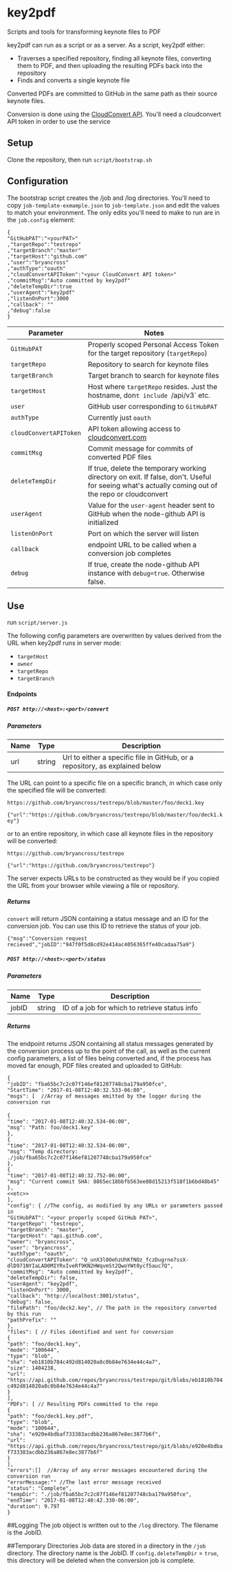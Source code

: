 # key2pdf
Scripts and tools for transforming keynote files to PDF

key2pdf can run as a script or as a server.  As a script, key2pdf either:

 - Traverses a specified repository, finding all keynote files, converting them to PDF, and then uploading the resulting PDFs back into the repository
 - Finds and converts a single keynote file

Converted PDFs are committed to GitHub in the same path as their source keynote files.

Conversion is done using the [CloudConvert API](https://cloudconvert.com/api).  You'll need a cloudconvert API token in order to use the service

## Setup
Clone the repository, then run 
`script/bootstrap.sh`

## Configuration
The bootstrap script creates the /job and /log directories.  You'll need to copy `job-template-exmample.json` to `job-template.json` and edit the values to 
match your environment.  The only edits you'll need to make to run are in the `job.config` element:

`{`<br>
   `"GitHubPAT":"<yourPAT>"` <br>
   `,"targetRepo":"testrepo"` <br>
   `,"targetBranch":"master"` <br>
   `,"targetHost":"github.com"` <br>
   `,"user":"bryancross"` <br>
   `,"authType":"oauth"` <br>
  `,"cloudConvertAPIToken":"<your CloudConvert API token>"` <br>
  `,"commitMsg":"Auto committed by key2pdf"` <br>
  `,"deleteTempDir":true` <br>
  `,"userAgent":"key2pdf"` <br>
  `,"listenOnPort":3000` <br>
     `,"callback": ""` <br>
      `,"debug":false` <br>
`}`

| Parameter | Notes |
|-----------|-------|
| `GitHubPAT` | Properly scoped Personal Access Token for the target repository (`targetRepo`)|
| `targetRepo` | Repository to search for keynote files|
| `targetBranch` | Target branch to search for keynote files|
| `targetHost` | Host where `targetRepo` resides.  Just the hostname, don`t include `/api/v3` etc.|
| `user` | GitHub user corresponding to `GitHubPAT`|
| `authType` | Currently just `oauth`|
| `cloudConvertAPIToken` | API token allowing access to [cloudconvert.com](http://www.cloudconvert.com)|
| `commitMsg` | Commit message for commits of converted PDF files | 
| `deleteTempDir` | If true, delete the temporary working directory on exit.  If false, don't.  Useful for seeing what's actually coming out of the repo or cloudconvert|
| `userAgent` | Value for the `user-agent` header sent to GitHub when the node-github API is initialized | 
| `listenOnPort` | Port on which the server will listen | 
| `callback` | endpoint URL to be called when a conversion job completes | 
| `debug` | If true, create the node-github API instance with `debug=true`.  Otherwise false. |


## Use

run `script/server.js`

The following config parameters are overwritten by values derived from the URL when key2pdf runs in server mode:

 - `targetHost`
 - `owner`
 - `targetRepo`
 - `targetBranch`

#### Endpoints
##### `POST http://<host>:<port>/convert`
##### Parameters
|Name|Type|Description|
|----|----|-----------|
|url  |string|Url to either a specific file in GitHub, or a repository, as explained below|

The URL can point to a specific file on a specific branch, in which case only the specified file will be converted:

`https://github.com/bryancross/testrepo/blob/master/foo/deck1.key`

`{"url":"https://github.com/bryancross/testrepo/blob/master/foo/deck1.key"}`

or to an entire repository, in which case all keynote files in the repository will be converted:

  `https://github.com/bryancross/testrepo`
  
  `{"url":"https://github.com/bryancross/testrepo"}`
  
The server expects URLs to be constructed as they would be if you copied the URL from your browser while viewing a file or repository.

##### Returns
`convert` will return JSON containing a status message and an ID for the conversion job.  You can use this ID to retrieve the status
of your job.

`{"msg":"Conversion request recieved","jobID":"947f0f5d8cd92e414ac4056365ffe40cadaa75a9"}`

##### `POST http://<host>:<port>/status`
##### Parameters
|Name|Type|Description|
|----|----|-----------|
|jobID |string|ID of a job for which to retrieve status info|

##### Returns 

The endpoint returns JSON containing all status messages generated by 
the conversion process up to the point of the call, as well as the current config parameters, a list of files being converted and, if 
the process has moved far enough, PDF files created and uploaded to GitHub:

`{` <br> 
`"jobID": "fba65bc7c2c07f146ef81207748cba179a950fce",` <br> 
`"StartTime": "2017-01-08T12:40:32.533-06:00",` <br> 
`"msgs": [  //Array of messages emitted by the logger during the conversion run` <br>  
`{` <br> 
`"time": "2017-01-08T12:40:32.534-06:00",` <br> 
`"msg": "Path: foo/deck1.key"` <br> 
`},` <br> 
`{` <br> 
`"time": "2017-01-08T12:40:32.534-06:00",` <br> 
`"msg": "Temp directory: ./job/fba65bc7c2c07f146ef81207748cba179a950fce"` <br> 
`},` <br> 
`{` <br> 
`"time": "2017-01-08T12:40:32.752-06:00",` <br> 
`"msg": "Current commit SHA: 8865ec18bbfb563ee80d15213f518f1b6bd48b45"` <br> 
`},` <br> 
`<<etc>>` <br> 
`],` <br> 
`"config": { //The config, as modified by any URLs or parameters passed in` <br> 
`"GitHubPAT": "<your properly scoped GitHub PAT>",` <br> 
`"targetRepo": "testrepo",` <br> 
`"targetBranch": "master",` <br> 
`"targetHost": "api.github.com",` <br> 
`"owner": "bryancross",` <br>
`"user": "bryancross",` <br> 
`"authType": "oauth",` <br> 
`"cloudConvertAPIToken": "O_unX3l0OehzUhKfNOz_fczDugrne7ssX-dlD971NYIaLAD0MIYRxIveRf9KN2HWqvmSt2QwoYWt0ycf5auc7Q",` <br> 
`"commitMsg": "Auto committed by key2pdf",` <br> 
`"deleteTempDir": false,` <br> 
`"userAgent": "key2pdf",` <br> 
`"listenOnPort": 3000,` <br> 
`"callback": "http://localhost:3001/status",` <br>
`"debug": false,` <br>
`"filePath": "foo/deck2.key", // The path in the repository converted by this run` <br> 
`"pathPrefix": ""` <br> 
`},` <br> 
`"files": [ // Files identified and sent for conversion` <br> 
`{` <br> 
`"path": "foo/deck1.key",` <br> 
`"mode": "100644",` <br> 
`"type": "blob",` <br> 
`"sha": "eb1810b784c492d814020a8c0b84e7634e44c4a7",` <br> 
`"size": 1404238,` <br> 
`"url": "https://api.github.com/repos/bryancross/testrepo/git/blobs/eb1810b784c492d814020a8c0b84e7634e44c4a7"` <br> 
`}` <br> 
`],` <br> 
`"PDFs": [ // Resulting PDFs committed to the repo` <br> 
`{` <br> 
`"path": "foo/deck1.key.pdf",` <br> 
`"type": "blob",` <br> 
`"mode": "100644",` <br> 
`"sha": "e920e4bdbaf733383acdbb236a867e8ec3877b6f",` <br> 
`"url": "https://api.github.com/repos/bryancross/testrepo/git/blobs/e920e4bdbaf733383acdbb236a867e8ec3877b6f"` <br> 
`}` <br> 
`],` <br> 
`"errors":[]  //Array of any error messages encountered during the conversion run` <br>
`"errorMessage:"" //The last error message received` <br> 
`"status": "Complete",` <br> 
`"tempDir": "./job/fba65bc7c2c07f146ef81207748cba179a950fce",` <br> 
`"endTime": "2017-01-08T12:40:42.330-06:00",` <br> 
`"duration": 9.797` <br> 
`}` <br> 

##Logging
The job object is written out to the `/log` directory.  The filename is the JobID.
 
##Temporary Directories
Job data are stored in a directory in the `/job` directory.  The directory name is the JobID.  If `config.deleteTempDir` = `true`, 
 this directory will be deleted when the conversion job is complete.




